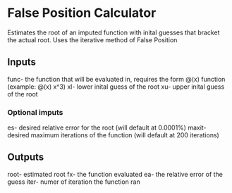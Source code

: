 # False Position Calculator
Estimates the root of an imputed function with inital guesses that bracket the actual root. Uses the iterative method of False Position
## Inputs
func- the function that will be evaluated in, requires the form @(x) function (example: @(x) x^3)
xl- lower inital guess of the root
xu- upper inital guess of the root
### Optional imputs
es- desired relative error for the root (will default at 0.0001%)
maxit- desired maximum iterations of the function (will default at 200 iterations)
## Outputs
root- estimated root 
fx- the function evaluated
ea- the relative error of the guess
iter- numer of iteration the function ran
